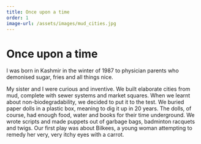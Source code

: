 ```yaml
---
title: Once upon a time
order: 1
image-url: /assets/images/mud_cities.jpg
---
```


# Once upon a time

I was born in Kashmir in the winter of 1987 to physician parents who demonised sugar, fries and all things nice.

My sister and I were curious and inventive. We built elaborate cities from mud, complete with sewer systems and market squares. When we learnt about non-biodegradability, we decided to put it to the test. We buried paper dolls in a plastic box, meaning to dig it up in 20 years. The dolls, of course, had enough food, water and books for their time underground. We wrote scripts and made puppets out of garbage bags, badminton racquets and twigs. Our first play was about Bilkees, a young woman attempting to remedy her very, very itchy eyes with a carrot.
